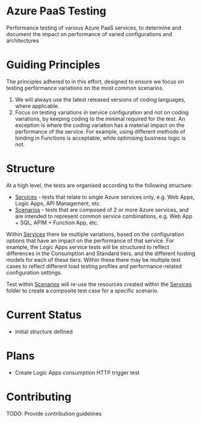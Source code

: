 # Azure PaaS Testing
Performance testing of various Azure PaaS services, to determine and document the impact on performance of varied configurations and architectures

# Guiding Principles

The principles adhered to in this effort, designed to ensure we focus on testing performance variations on the most common scenarios.

1. We will always use the latest released versions of coding languages, where applicable.
2. Focus on testing variations in service configuration and not on coding variations, by keeping coding to the minimal required for the test. An exception is where the coding variation has a material impact on the performance of the service. For example, using different methods of binding in Functions is acceptable, while optimising business logic is not.

# Structure

At a high level, the tests are organised according to the following structure:

- [Services](/services/) - tests that relate to single Azure services only, e.g. Web Apps, Logic Apps, API Management, etc.
- [Scenarios](/scenarios/) - tests that are composed of 2 or more Azure services, and are intended to represent common service combinations, e.g. Web App + SQL, APIM + Function App, etc.

Within [Services](/services/) there be multiple variations, based on the configuration options that have an impact on the performance of that service.  For example, the Logic Apps service tests will be structured to reflect differences in the Consumption and Standard tiers, and the different hosting models for each of these tiers. Within these there may be multiple test cases to reflect different load testing profiles and performance-related configuration settings.

Test within [Scenarios](/scenarios/) will re-use the resources created within the [Services](/services/) folder to create a composite test case for a specific scenario.

# Current Status

- Initial structure defined

# Plans

- Create Logic Apps consumption HTTP trigger test

# Contributing

TODO: Provide contribution guidelines